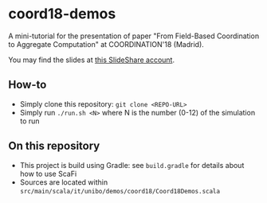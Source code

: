 # coord18-demos

A mini-tutorial for the presentation of paper "From Field-Based Coordination to Aggregate Computation" at COORDINATION'18 (Madrid).

You may find the slides at [this SlideShare account](http://slideshare.net/RobertoCasadei/).

## How-to

* Simply clone this repository: `git clone <REPO-URL>`
* Simply run `./run.sh <N>` where N is the number (0-12) of the simulation to run

## On this repository

* This project is build using Gradle: see `build.gradle` for details about how to use ScaFi
* Sources are located within `src/main/scala/it/unibo/demos/coord18/Coord18Demos.scala`
